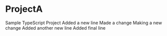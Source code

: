 # ProjectA
Sample TypeScript Project
Added a new line
Made a change
Making a new change
Added another new line
Added final line
